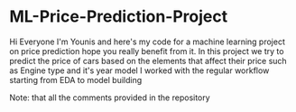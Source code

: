 # ML-Price-Prediction-Project
Hi Everyone I'm Younis and here's my code for a machine learning project on price prediction hope you really benefit from it.
In this project we try to predict the price of cars based on the elements that affect their price such as Engine type and it's year model
I worked with the regular workflow starting from EDA to model building 

Note: that all the comments provided in the repository
